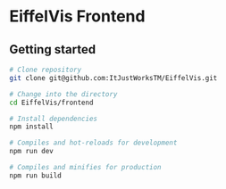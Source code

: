 # EiffelVis Frontend

## Getting started

```bash
# Clone repository
git clone git@github.com:ItJustWorksTM/EiffelVis.git

# Change into the directory
cd EiffelVis/frontend

# Install dependencies
npm install

# Compiles and hot-reloads for development
npm run dev

# Compiles and minifies for production
npm run build
```
